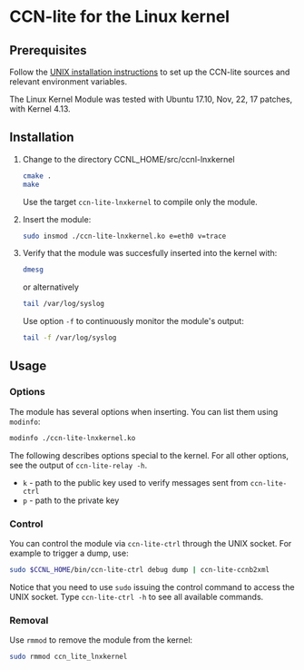 # CCN-lite for the Linux kernel

## Prerequisites

Follow the [UNIX installation instructions](README-unix.md) to set up the
CCN-lite sources and relevant environment variables.

The Linux Kernel Module was tested with Ubuntu 17.10, Nov, 22, 17 patches, with Kernel 4.13.

## Installation

1.  Change to the directory CCNL_HOME/src/ccnl-lnxkernel

    ```bash
    cmake .
    make
    ```

    Use the target `ccn-lite-lnxkernel` to compile only the module.

2.  Insert the module:
    ```bash
    sudo insmod ./ccn-lite-lnxkernel.ko e=eth0 v=trace
    ```

3.  Verify that the module was succesfully inserted into the kernel with:
    ```bash
    dmesg
    ```
    or alternatively
    ```bash
    tail /var/log/syslog
    ```
    Use option `-f` to continuously monitor the module's output:
    ```bash
    tail -f /var/log/syslog
    ```

## Usage

### Options

The module has several options when inserting. You can list them using `modinfo`:

```bash
modinfo ./ccn-lite-lnxkernel.ko
```

[//]: # (Add link to document, more information on key options)

The following describes options special to the kernel. For all other options, see the output of `ccn-lite-relay -h`.

* `k` - path to the public key used to verify messages sent from `ccn-lite-ctrl`
* `p` - path to the private key

### Control

You can control the module via `ccn-lite-ctrl` through the UNIX socket. For example to trigger a dump, use:

```bash
sudo $CCNL_HOME/bin/ccn-lite-ctrl debug dump | ccn-lite-ccnb2xml
```

Notice that you need to use `sudo` issuing the control command to access the UNIX socket. Type `ccn-lite-ctrl -h` to see all available commands.

### Removal

Use `rmmod` to remove the module from the kernel:
```bash
sudo rmmod ccn_lite_lnxkernel
```
